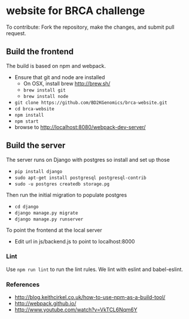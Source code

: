 # website for BRCA challenge
To contribute:
Fork the repository, make the changes, and submit pull request. 

## Build the frontend
The build is based on npm and webpack.
 * Ensure that git and node are installed
   * On OSX, install brew http://brew.sh/
   * `brew install git`
   * `brew install node`
 * `git clone https://github.com/BD2KGenomics/brca-website.git`
 * `cd brca-website`
 * `npm install`
 * `npm start`
 * browse to [http://localhost:8080/webpack-dev-server/](http://localhost:8080/webpack-dev-server/)

## Build the server
The server runs on Django with postgres so install and set up those
 * `pip install django`
 * `sudo apt-get install postgresql postgresql-contrib`
 * `sudo -u postgres createdb storage.pg`

Then run the initial migration to populate postgres
 * `cd django`
 * `django manage.py migrate`
 * `django manage.py runserver`

To point the frontend at the local server
 * Edit url in js/backend.js to point to localhost:8000

### Lint

Use `npm run lint` to run the lint rules. We lint with eslint and babel-eslint.

### References
 * http://blog.keithcirkel.co.uk/how-to-use-npm-as-a-build-tool/
 * http://webpack.github.io/
 * http://www.youtube.com/watch?v=VkTCL6Nqm6Y
